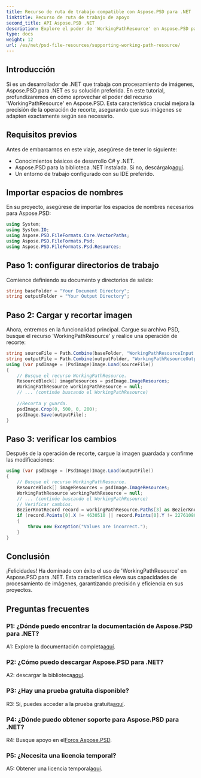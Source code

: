```yaml
---
title: Recurso de ruta de trabajo compatible con Aspose.PSD para .NET
linktitle: Recurso de ruta de trabajo de apoyo
second_title: API Aspose.PSD .NET
description: Explore el poder de 'WorkingPathResource' en Aspose.PSD para .NET. Mejore la precisión de la imagen con esta guía paso a paso.
type: docs
weight: 12
url: /es/net/psd-file-resources/supporting-working-path-resource/
---
```

## Introducción
Si es un desarrollador de .NET que trabaja con procesamiento de imágenes, Aspose.PSD para .NET es su solución preferida. En este tutorial, profundizaremos en cómo aprovechar el poder del recurso 'WorkingPathResource' en Aspose.PSD. Esta característica crucial mejora la precisión de la operación de recorte, asegurando que sus imágenes se adapten exactamente según sea necesario.
## Requisitos previos
Antes de embarcarnos en este viaje, asegúrese de tener lo siguiente:
- Conocimientos básicos de desarrollo C# y .NET.
-  Aspose.PSD para la biblioteca .NET instalada. Si no, descárgalo[aquí](https://releases.aspose.com/psd/net/).
- Un entorno de trabajo configurado con su IDE preferido.
## Importar espacios de nombres
En su proyecto, asegúrese de importar los espacios de nombres necesarios para Aspose.PSD:
```csharp
using System;
using System.IO;
using Aspose.PSD.FileFormats.Core.VectorPaths;
using Aspose.PSD.FileFormats.Psd;
using Aspose.PSD.FileFormats.Psd.Resources;
```
## Paso 1: configurar directorios de trabajo
Comience definiendo su documento y directorios de salida:
```csharp
string baseFolder = "Your Document Directory";
string outputFolder = "Your Output Directory";
```
## Paso 2: Cargar y recortar imagen
Ahora, entremos en la funcionalidad principal. Cargue su archivo PSD, busque el recurso 'WorkingPathResource' y realice una operación de recorte:
```csharp
string sourceFile = Path.Combine(baseFolder, "WorkingPathResourceInput.psd");
string outputFile = Path.Combine(outputFolder, "WorkingPathResourceOutput.psd");
using (var psdImage = (PsdImage)Image.Load(sourceFile))
{
    // Busque el recurso WorkingPathResource.
    ResourceBlock[] imageResources = psdImage.ImageResources;
    WorkingPathResource workingPathResource = null;
    // ... (continúe buscando el WorkingPathResource)
    
    //Recorta y guarda.
    psdImage.Crop(0, 500, 0, 200);
    psdImage.Save(outputFile);
}
```
## Paso 3: verificar los cambios
Después de la operación de recorte, cargue la imagen guardada y confirme las modificaciones:
```csharp
using (var psdImage = (PsdImage)Image.Load(outputFile))
{
    // Busque el recurso WorkingPathResource.
    ResourceBlock[] imageResources = psdImage.ImageResources;
    WorkingPathResource workingPathResource = null;
    // ... (continúe buscando el WorkingPathResource)
    // Verificar cambios.
    BezierKnotRecord record = workingPathResource.Paths[3] as BezierKnotRecord;
    if (record.Points[0].X != 4630510 || record.Points[0].Y != 22761088)
    {
        throw new Exception("Values are incorrect.");
    }
}
```
## Conclusión

¡Felicidades! Ha dominado con éxito el uso de 'WorkingPathResource' en Aspose.PSD para .NET. Esta característica eleva sus capacidades de procesamiento de imágenes, garantizando precisión y eficiencia en sus proyectos.

## Preguntas frecuentes

### P1: ¿Dónde puedo encontrar la documentación de Aspose.PSD para .NET?

 A1: Explore la documentación completa[aquí](https://reference.aspose.com/psd/net/).

### P2: ¿Cómo puedo descargar Aspose.PSD para .NET?

 A2: descargar la biblioteca[aquí](https://releases.aspose.com/psd/net/).

### P3: ¿Hay una prueba gratuita disponible?

 R3: Sí, puedes acceder a la prueba gratuita[aquí](https://releases.aspose.com/).

### P4: ¿Dónde puedo obtener soporte para Aspose.PSD para .NET?

 R4: Busque apoyo en el[Foros Aspose.PSD](https://forum.aspose.com/c/psd/34).

### P5: ¿Necesita una licencia temporal?

 A5: Obtener una licencia temporal[aquí](https://purchase.aspose.com/temporary-license/).